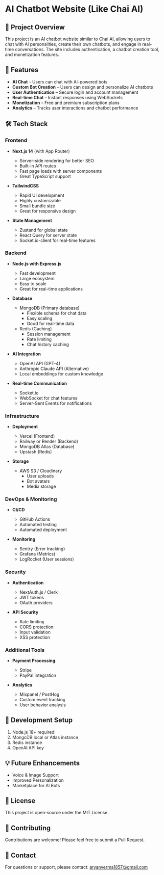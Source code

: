 # AI Chatbot Website (Like Chai AI)

## 📌 Project Overview
This project is an AI chatbot website similar to Chai AI, allowing users to chat with AI personalities, create their own chatbots, and engage in real-time conversations. The site includes authentication, a chatbot creation tool, and monetization features.

## 🚀 Features
- **AI Chat** – Users can chat with AI-powered bots
- **Custom Bot Creation** – Users can design and personalize AI chatbots
- **User Authentication** – Secure login and account management
- **Real-time Chat** – Instant responses using WebSockets
- **Monetization** – Free and premium subscription plans
- **Analytics** – Tracks user interactions and chatbot performance

## 🛠 Tech Stack

### Frontend
- **Next.js 14** (with App Router)
  - Server-side rendering for better SEO
  - Built-in API routes
  - Fast page loads with server components
  - Great TypeScript support

- **TailwindCSS**
  - Rapid UI development
  - Highly customizable
  - Small bundle size
  - Great for responsive design

- **State Management**
  - Zustand for global state
  - React Query for server state
  - Socket.io-client for real-time features

### Backend
- **Node.js with Express.js**
  - Fast development
  - Large ecosystem
  - Easy to scale
  - Great for real-time applications

- **Database**
  - MongoDB (Primary database)
    - Flexible schema for chat data
    - Easy scaling
    - Good for real-time data
  - Redis (Caching)
    - Session management
    - Rate limiting
    - Chat history caching

- **AI Integration**
  - OpenAI API (GPT-4)
  - Anthropic Claude API (Alternative)
  - Local embeddings for custom knowledge

- **Real-time Communication**
  - Socket.io
  - WebSocket for chat features
  - Server-Sent Events for notifications

### Infrastructure
- **Deployment**
  - Vercel (Frontend)
  - Railway or Render (Backend)
  - MongoDB Atlas (Database)
  - Upstash (Redis)

- **Storage**
  - AWS S3 / Cloudinary
    - User uploads
    - Bot avatars
    - Media storage

### DevOps & Monitoring
- **CI/CD**
  - GitHub Actions
  - Automated testing
  - Automated deployment

- **Monitoring**
  - Sentry (Error tracking)
  - Grafana (Metrics)
  - LogRocket (User sessions)

### Security
- **Authentication**
  - NextAuth.js / Clerk
  - JWT tokens
  - OAuth providers

- **API Security**
  - Rate limiting
  - CORS protection
  - Input validation
  - XSS protection

### Additional Tools
- **Payment Processing**
  - Stripe
  - PayPal integration

- **Analytics**
  - Mixpanel / PostHog
  - Custom event tracking
  - User behavior analysis

## 🔧 Development Setup
1. Node.js 18+ required
2. MongoDB local or Atlas instance
3. Redis instance
4. OpenAI API key

## 💡 Future Enhancements
- Voice & Image Support
- Improved Personalization
- Marketplace for AI Bots

## 📜 License
This project is open-source under the MIT License.

## 🙌 Contributing
Contributions are welcome! Please feel free to submit a Pull Request.

## 📧 Contact
For questions or support, please contact: aryanverma1857@gmail.com